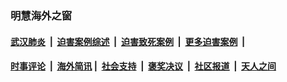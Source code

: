 
### 明慧海外之窗

####  [武汉肺炎](indexes/365.md?t=06051000) &nbsp;|&nbsp;  [迫害案例综述](indexes/328.md?t=06051000) &nbsp;|&nbsp; [迫害致死案例](indexes/277.md?t=06051000)  &nbsp;|&nbsp; [更多迫害案例](indexes/81.md?t=06051000)  &nbsp;|&nbsp; 
####  [时事评论](indexes/19.md?t=06051000) &nbsp;|&nbsp; [海外简讯](indexes/245.md?t=06051000)&nbsp;|&nbsp;  [社会支持](indexes/140.md?t=06051000) &nbsp;|&nbsp; [褒奖决议](indexes/282.md?t=06051000) &nbsp;|&nbsp; [社区报道](indexes/91.md?t=06051000)  &nbsp;|&nbsp; [天人之间](indexes/78.md?t=06051000) 

